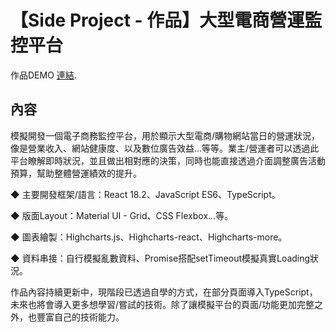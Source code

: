 # 【Side Project - 作品】大型電商營運監控平台

作品DEMO [連結](https://bob-ec-website-monitor.vercel.app/).

## 內容

模擬開發一個電子商務監控平台，用於顯示大型電商/購物網站當日的營運狀況，像是營業收入、網站健康度、以及數位廣告效益...等等。業主/營運者可以透過此平台瞭解即時狀況，並且做出相對應的決策，同時也能直接透過介面調整廣告活動預算，幫助整體營運績效的提升。

◆ 主要開發框架/語言：React 18.2、JavaScript ES6、TypeScript。

◆ 版面Layout：Material UI - Grid、CSS Flexbox...等。

◆ 圖表繪製：Highcharts.js、Highcharts-react、Highcharts-more。

◆ 資料串接：自行模擬亂數資料、Promise搭配setTimeout模擬真實Loading狀況。

作品內容持續更新中，現階段已透過自學的方式，在部分頁面導入TypeScript，未來也將會導入更多想學習/嘗試的技術。除了讓模擬平台的頁面/功能更加完整之外，也豐富自己的技術能力。
